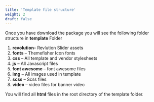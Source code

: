```yaml
---
title: 'Template file structure'
weight: 2
draft: false
---
```

Once you have download the package you will see the following folder structure in **template** Folder

1. **revolution**– Revlution Slider assets
2. **fonts** – Themefisher Icon fonts
3. **css** – All template and vendor stylesheets
4. **js** – All Javascript files
5. **font awesome** – font awesome files
6. **img** – All images used in template
7. **scss** – Scss files
8. **video** – video files for banner video

You will find all **html** files in the root directory of the template folder.